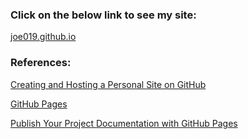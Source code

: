 ### Click on the below link to see my site:
[joe019.github.io](https://joe019.github.io/)

### References:
[Creating and Hosting a Personal Site on GitHub](http://jmcglone.com/guides/github-pages/)

[GitHub Pages](https://pages.github.com/)

[Publish Your Project Documentation with GitHub Pages](https://blog.github.com/2016-08-22-publish-your-project-documentation-with-github-pages/)
